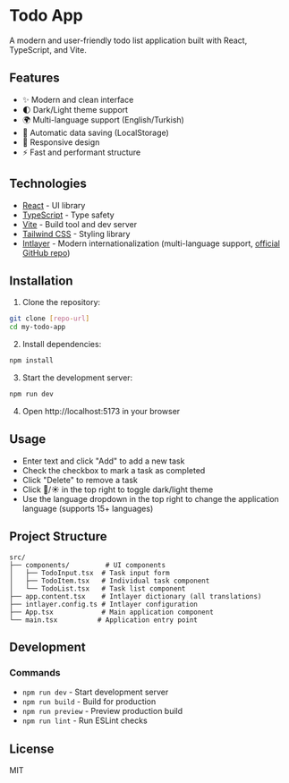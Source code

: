 # Todo App

A modern and user-friendly todo list application built with React, TypeScript, and Vite.

## Features

- ✨ Modern and clean interface
- 🌓 Dark/Light theme support
- 🌍 Multi-language support (English/Turkish)
- 💾 Automatic data saving (LocalStorage)
- 📱 Responsive design
- ⚡ Fast and performant structure

## Technologies

- [React](https://reactjs.org/) - UI library
- [TypeScript](https://www.typescriptlang.org/) - Type safety
- [Vite](https://vitejs.dev/) - Build tool and dev server
- [Tailwind CSS](https://tailwindcss.com/) - Styling library
- [Intlayer](https://github.com/aymericzip/intlayer) - Modern internationalization (multi-language support, [official GitHub repo](https://github.com/aymericzip/intlayer))

## Installation

1. Clone the repository:
```bash
git clone [repo-url]
cd my-todo-app
```

2. Install dependencies:
```bash
npm install
```

3. Start the development server:
```bash
npm run dev
```

4. Open http://localhost:5173 in your browser

## Usage

- Enter text and click "Add" to add a new task
- Check the checkbox to mark a task as completed
- Click "Delete" to remove a task
- Click 🌙/☀️ in the top right to toggle dark/light theme
- Use the language dropdown in the top right to change the application language (supports 15+ languages)

## Project Structure

```
src/
├── components/         # UI components
│   ├── TodoInput.tsx  # Task input form
│   ├── TodoItem.tsx   # Individual task component
│   └── TodoList.tsx   # Task list component
├── app.content.tsx    # Intlayer dictionary (all translations)
├── intlayer.config.ts # Intlayer configuration
├── App.tsx            # Main application component
└── main.tsx          # Application entry point
```

## Development

### Commands

- `npm run dev` - Start development server
- `npm run build` - Build for production
- `npm run preview` - Preview production build
- `npm run lint` - Run ESLint checks

## License

MIT